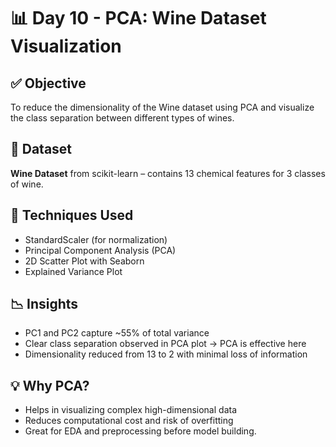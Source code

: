 # 📊 Day 10 - PCA: Wine Dataset Visualization

## ✅ Objective
To reduce the dimensionality of the Wine dataset using PCA and visualize the class separation between different types of wines.

## 📁 Dataset
**Wine Dataset** from scikit-learn – contains 13 chemical features for 3 classes of wine.

## 🔧 Techniques Used
- StandardScaler (for normalization)
- Principal Component Analysis (PCA)
- 2D Scatter Plot with Seaborn
- Explained Variance Plot

## 📉 Insights
- PC1 and PC2 capture ~55% of total variance
- Clear class separation observed in PCA plot → PCA is effective here
- Dimensionality reduced from 13 to 2 with minimal loss of information

## 💡 Why PCA?
- Helps in visualizing complex high-dimensional data
- Reduces computational cost and risk of overfitting
- Great for EDA and preprocessing before model building.
